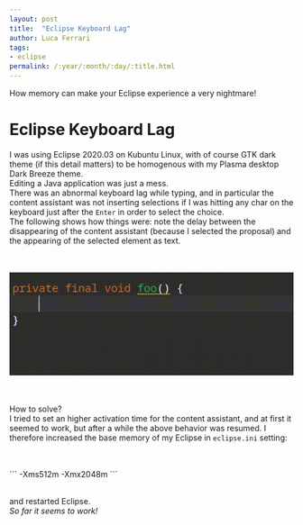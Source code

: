 ```yaml
---
layout: post
title:  "Eclipse Keyboard Lag"
author: Luca Ferrari
tags:
- eclipse
permalink: /:year/:month/:day/:title.html
---
```

How memory can make your Eclipse experience a very nightmare!

# Eclipse Keyboard Lag

I was using Eclipse 2020.03 on Kubuntu Linux, with of course GTK dark theme (if this detail matters) to be homogenous with my Plasma desktop Dark Breeze theme.
<br/>
Editing a Java application was just a mess.
<br/>
There was an abnormal keyboard lag while typing, and in particular the content assistant was not inserting selections if I was hitting any char on the keyboard just after the `Enter` in order to select the choice.
<br/>
The following shows how things were: note the delay between the disappearing of the content assistant (because I selected the proposal) and the appearing of the selected element as text.

<br/>
<br/>
<center>
<img src="/images/posts/eclipse/eclipse_lag.gif" />
</center>
<br/>
<br/>

How to solve?
<br/>
I tried to set an higher activation time for the content assistant, and at first it seemed to work, but after a while the above behavior was resumed. I therefore increased the base memory of my Eclipse in `eclipse.ini` setting:

<br/>
<br/>
```
-Xms512m
-Xmx2048m
```
<br/>
<br/>

and restarted Eclipse.
<br/>
*So far it seems to work!*
